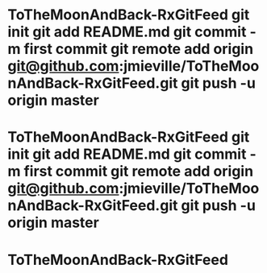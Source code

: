 # ToTheMoonAndBack-RxGitFeed git init git add README.md git commit -m first commit git remote add origin git@github.com:jmieville/ToTheMoonAndBack-RxGitFeed.git git push -u origin master
# ToTheMoonAndBack-RxGitFeed git init git add README.md git commit -m first commit git remote add origin git@github.com:jmieville/ToTheMoonAndBack-RxGitFeed.git git push -u origin master
# ToTheMoonAndBack-RxGitFeed
